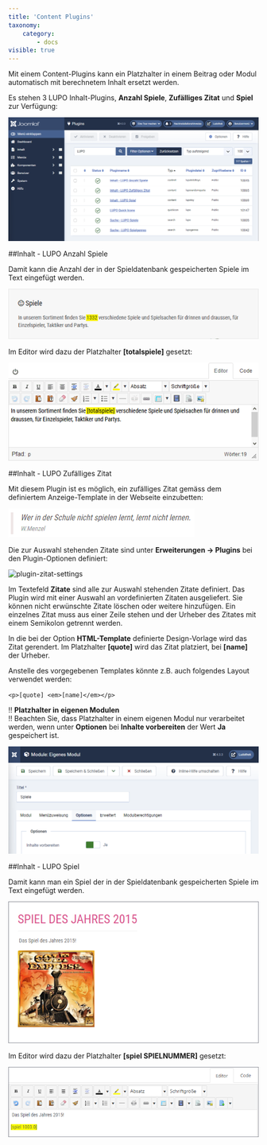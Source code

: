 ```yaml
---
title: 'Content Plugins'
taxonomy:
    category:
        - docs
visible: true
---
```


Mit einem Content-Plugins kann ein Platzhalter in einem Beitrag oder Modul automatisch mit berechnetem Inhalt ersetzt werden.

Es stehen 3 LUPO Inhalt-Plugins, **Anzahl Spiele**, **Zufälliges Zitat** und **Spiel** zur Verfügung:

![Plugins](../../images/content-plugins_j4.png)

##Inhalt - LUPO Anzahl Spiele

Damit kann die Anzahl der in der Spieldatenbank gespeicherten Spiele im Text eingefügt werden. 

![plugin-totalspiele-output](../../images/plugin-totalspiele-output.png)

Im Editor wird dazu der Platzhalter **[totalspiele]** gesetzt:

![plugin-totalspiele-editor](../../images/plugin-totalspiele-editor.png)


##Inhalt - LUPO Zufälliges Zitat

Mit diesem Plugin ist es möglich, ein zufälliges Zitat gemäss dem definiertem Anzeige-Template in der Webseite einzubetten:

![lupo-zufaellige zitate](../../images/zitat.png)

Die zur Auswahl stehenden Zitate sind unter **Erweiterungen → Plugins** bei den Plugin-Optionen definiert:

![plugin-zitat-settings](../../images/plugin-zitat-settings_j4.png)

Im Textefeld **Zitate** sind alle zur Auswahl stehenden Zitate definiert. Das Plugin wird mit einer Auswahl an vordefinierten Zitaten ausgeliefert. Sie können nicht erwünschte Zitate löschen oder weitere hinzufügen. Ein einzelnes Zitat muss aus einer Zeile stehen und der Urheber des Zitates mit einem Semikolon getrennt werden. 

In die bei der Option **HTML-Template** definierte Design-Vorlage wird das Zitat gerendert. Im Platzhalter **[quote]** wird das Zitat platziert, bei **[name]** der Urheber. 

Anstelle des vorgegebenen Templates könnte z.B. auch folgendes Layout verwendet werden:

`<p>[quote] <em>[name]</em></p>`

!! **Platzhalter in eigenen Modulen**  
!! Beachten Sie, dass Platzhalter in einem eigenen Modul nur verarbeitet werden, wenn unter **Optionen** bei **Inhalte vorbereiten** der Wert **Ja** gespeichert ist.

![module-inhalte-vorbereiten](../../images/module-inhalte-vorbereiten_j4.png)

##Inhalt - LUPO Spiel

Damit kann man ein Spiel der in der Spieldatenbank gespeicherten Spiele im Text eingefügt werden.

![plugin-spiel-output](../../images/plugin-spiel-output.png)

Im Editor wird dazu der Platzhalter **[spiel SPIELNUMMER]** gesetzt:

![plugin-spiel-editor](../../images/plugin-spiel-editor.png)



